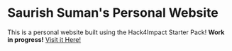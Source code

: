 # Saurish Suman's Personal Website

This is a personal website built using the Hack4Impact Starter Pack! **Work in progress!**
[Visit it Here!](https://<username>.github.io)

